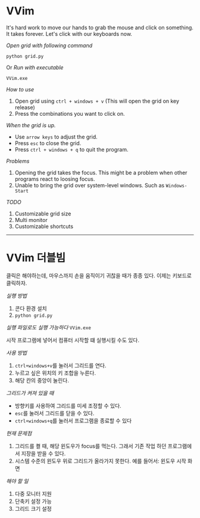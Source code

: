 # VVim 

It's hard work to move our hands to grab the mouse and click on something. 
It takes forever.
Let's click with our keyboards now.

*Open grid with following command*

`python grid.py`

Or *Run with executable*

`VVim.exe`

*How to use*
1. Open grid using `ctrl + windows + v` (This will open the grid on key release)
2. Press the combinations you want to click on.

*When the grid is up.*
- Use `arrow keys` to adjust the grid.
- Press `esc` to close the grid.
- Press `ctrl + windows + q` to quit the program.


*Problems*
1. Opening the grid takes the focus. This might be a problem when other programs react to loosing focus.
2. Unable to bring the grid over system-level windows. Such as `Windows-Start`

*TODO*
1. Customizable grid size
2. Multi monitor
3. Customizable shortcuts

<hr/>

# VVim 더블빔

클릭은 해야하는데, 마우스까지 손을 움직이기 귀찮을 때가 종종 있다.
이제는 키보드로 클릭하자.

*실행 방법*
1. 콘다 환경 설치
2. `python grid.py`

*실행 파일로도 실행 가능하다*
`VVim.exe`

시작 프로그램에 넣어서 컴퓨터 시작할 떄 실행시킬 수도 있다.

*사용 방법*
1. `ctrl+windows+v`를 눌러서 그리드를 연다.
2. 누르고 싶은 위치의 키 조합을 누른다.
3. 해당 칸의 중앙이 눌린다.

*그리드가 켜져 있을 때*
- 방향키를 사용하여 그리드를 미세 조정할 수 있다.
- `esc`를 눌러서 그리드를 닫을 수 있다. 
- `ctrl+windows+q`를 눌러서 프로그램을 종료할 수 있다

*현재 문제점*
1. 그리드를 켤 때, 해당 윈도우가 focus를 먹는다. 그래서 기존 작업 하던 프로그램에서 지장을 받을 수 있다.
2. 시스템 수준의 윈도우 위로 그리드가 올라가지 못한다. 예를 들어서: 윈도우 시작 화면

*해야 할 일*
1. 다중 모니터 지원
2. 단축키 설정 가능
3. 그리드 크기 설정 
